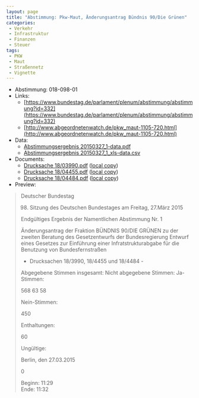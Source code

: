 ```yaml
---
layout: page
title: "Abstimmung: Pkw-Maut, Änderungsantrag Bündnis 90/Die Grünen"
categories:
 - Verkehr
 - Infrastruktur
 - Finanzen
 - Steuer
tags:
 - PKW
 - Maut
 - Straßennetz
 - Vignette
---
```


* Abstimmung: 018-098-01
* Links: 
    * [https://www.bundestag.de/parlament/plenum/abstimmung/abstimmung?id=332](https://www.bundestag.de/parlament/plenum/abstimmung/abstimmung?id=332)
    * [http://www.abgeordnetenwatch.de/pkw_maut-1105-720.html](http://www.abgeordnetenwatch.de/pkw_maut-1105-720.html)
* Data: 
    * [Abstimmungsergebnis 20150327_1-data.pdf](/res/abstimmungsliste/20150327_1-data.pdf)
    * [Abstimmungsergebnis 20150327_1_xls-data.csv](/res/abstimmungsliste/analyses/20150327_1_xls-data.csv)
* Documents: 
    * [Drucksache 18/03990.pdf](http://dip21.bundestag.de/dip21/btd/18/039/1803990.pdf) ([local copy](/res/abstimmungsdaten/018-098-01/1803990.pdf))
    * [Drucksache 18/04455.pdf](http://dip21.bundestag.de/dip21/btd/18/044/1804455.pdf) ([local copy](/res/abstimmungsdaten/018-098-01/1804455.pdf))
    * [Drucksache 18/04484.pdf](http://dip21.bundestag.de/dip21/btd/18/044/1804484.pdf) ([local copy](/res/abstimmungsdaten/018-098-01/1804484.pdf))
* Preview: 
> Deutscher Bundestag
> 
> 98. Sitzung des Deutschen Bundestages
> am Freitag, 27.März 2015
> 
> Endgültiges Ergebnis der Namentlichen Abstimmung Nr. 1
> 
> Änderungsantrag der Fraktion BÜNDNIS 90/DIE GRÜNEN
> zu der zweiten Beratung des Gesetzentwurfs der Bundesregierung
> Entwurf eines Gesetzes zur Einführung einer Infratstrukturabgabe für die Benutzung von
> Bundesfernstraßen
> - Drucksachen 18/3990, 18/4455 und 18/4484 -
> 
> Abgegebene Stimmen insgesamt:
> Nicht abgegebene Stimmen:
> Ja-Stimmen:
> 
> 568
> 63
> 58
> 
> Nein-Stimmen:
> 
> 450
> 
> Enthaltungen:
> 
> 60
> 
> Ungültige:
> 
> Berlin, den 27.03.2015
> 
> 0
> 
> Beginn: 11:29  
> Ende: 11:32

